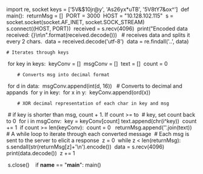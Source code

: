 
import re, socket
keys = ['5V&$10jr@y', 'As26yx*uTB', '5V8tY7&ox^']
​
def main():
​
    returnMsg = []
​
    PORT = 3000
​
    HOST = "10.128.102.115"
​
    s = socket.socket(socket.AF_INET, socket.SOCK_STREAM)    
​
    s.connect((HOST, PORT))
​
    received = s.recv(4096)
​
    print("Encoded data received: {}\n\n".format(received.decode()))
​
​
    # receives data and splits it every 2 chars.
​
    data = received.decode('utf-8')
​
    data = re.findall('..', data)
​
    
    # Iterates through keys
​
    for key in keys:
​
        keyConv = []
​
        msgConv = []
​
        text = []
​
        count = 0
​
        
        # Converts msg into decimal format
​
        for d in data:
​
            msgConv.append(int(d, 16))
​
​
        # Converts to decimal and appands
​
        for y in key:
​
            for x in y:
​
                keyConv.append(ord(x))
​
        
        # XOR decimal representation of each char in key and msg
​
        # if key is shorter than msg, count + 1.  If count >= to 
​
        # key, set count back to 0
​
        for i in msgConv:
​
            key = keyConv[count]
​
            text.append(chr(i^key))
​
            count += 1
​
            if count >= len(keyConv):
​
                count = 0
​
​
        returnMsg.append(''.join(text))
​
​
    # A while loop to iterate through each converted message
​
    # Each msg is sent to the server to elicit a response
​
    z = 0
​
    while z < len(returnMsg):
​
        s.sendall(str(returnMsg[z]+'\n').encode())
​
        data = s.recv(4096)
​
        print(data.decode())
​
        z += 1
​
 
​
    s.close()
​
​
​
if __name__ == "__main__":
​
    main()
